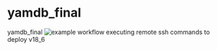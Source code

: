 # yamdb_final
yamdb_final
![example workflow](https://github.com/Celin-zsv/yamdb_final/actions/workflows/yamdb_workflow.yml/badge.svg?event=push)
executing remote ssh commands to deploy v18_6